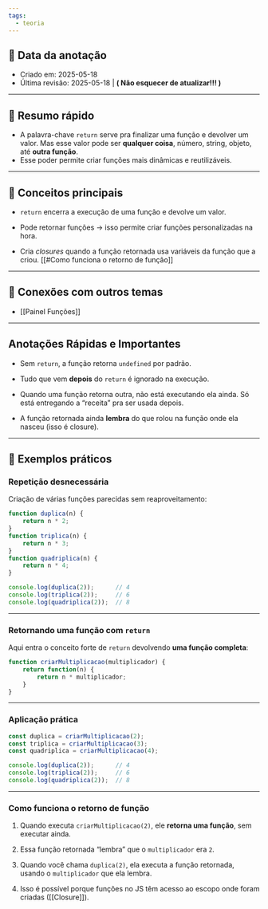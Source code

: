 ```yaml
---
tags:
  - teoria
---
```

## 📅 Data da anotação

- Criado em: 2025-05-18
- Última revisão: 2025-05-18 | **( Não esquecer de atualizar!!! )**

---

## 🧠 Resumo rápido

- A palavra-chave `return` serve pra finalizar uma função e devolver um valor. Mas esse valor pode ser **qualquer coisa**, número, string, objeto, até **outra função**.  
- Esse poder permite criar funções mais dinâmicas e reutilizáveis.

---

## 📌 Conceitos principais

- `return` encerra a execução de uma função e devolve um valor.

- Pode retornar funções → isso permite criar funções personalizadas na hora.

- Cria _closures_ quando a função retornada usa variáveis da função que a criou. [[#Como funciona o retorno de função]]

---

## 🧩 Conexões com outros temas

- [[Painel Funções]]
---

## Anotações Rápidas e Importantes

- Sem `return`, a função retorna `undefined` por padrão.
    
- Tudo que vem **depois** do `return` é ignorado na execução.
    
- Quando uma função retorna outra, não está executando ela ainda. Só está entregando a “receita” pra ser usada depois.
    
- A função retornada ainda **lembra** do que rolou na função onde ela nasceu (isso é closure).
    

---

## 📖 Exemplos práticos

### Repetição desnecessária

Criação de várias funções parecidas sem reaproveitamento:

```js
function duplica(n) {
	return n * 2;
}
function triplica(n) {
	return n * 3;
}
function quadriplica(n) {
	return n * 4;
}

console.log(duplica(2));      // 4
console.log(triplica(2));     // 6
console.log(quadriplica(2));  // 8
```

---

### Retornando uma função com `return`

Aqui entra o conceito forte de `return` devolvendo **uma função completa**:

```js
function criarMultiplicacao(multiplicador) {
	return function(n) {
		return n * multiplicador;
	}
}
```

---

### Aplicação prática

```js
const duplica = criarMultiplicacao(2);
const triplica = criarMultiplicacao(3);
const quadriplica = criarMultiplicacao(4);

console.log(duplica(2));      // 4
console.log(triplica(2));     // 6
console.log(quadriplica(2));  // 8
```

---

### Como funciona o retorno de função

1. Quando executa `criarMultiplicacao(2)`, ele **retorna uma função**, sem executar ainda.

2. Essa função retornada “lembra” que o `multiplicador` era `2`.

3. Quando você chama `duplica(2)`, ela executa a função retornada, usando o `multiplicador` que ela lembra.

4. Isso é possível porque funções no JS têm acesso ao escopo onde foram criadas ([[Closure]]).